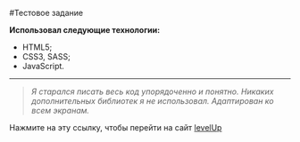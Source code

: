#Тестовое задание

__Использовал следующие технологии:__
* HTML5;
* CSS3, SASS;
* JavaScript.
***

> _Я старался писать весь код упорядоченно и понятно. Никаких дополнительных библиотек я не использовал. Адаптирован ко всем экранам._

Нажмите на эту ссылку, чтобы перейти на сайт
[levelUp]( https://jamshid91.github.io/levelUp/)




